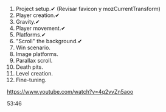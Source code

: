 1. Project setup.✔ (Revisar favicon y mozCurrentTransform)
2. Player creation.✔
3. Gravity.✔
4. Player movement.✔
5. Platforms.✔
6. "Scroll" the background.✔
7. Win scenario.
8. Image platforms.
9. Parallax scroll.
10. Death pits.
11. Level creation.
12. Fine-tuning.

https://www.youtube.com/watch?v=4q2vvZn5aoo

53:46